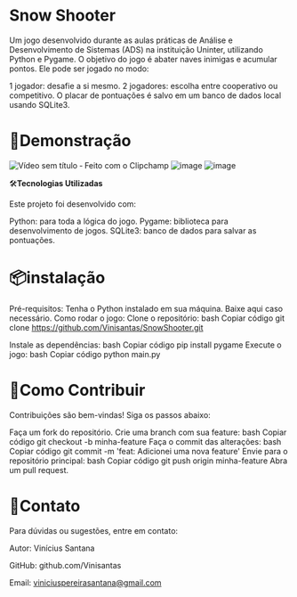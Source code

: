 # **Snow Shooter**

                                            
Um jogo desenvolvido durante as aulas práticas de Análise e Desenvolvimento de Sistemas (ADS) na instituição Uninter, utilizando Python e Pygame.
O objetivo do jogo é abater naves inimigas e acumular pontos. Ele pode ser jogado no modo:

1 jogador: desafie a si mesmo.
2 jogadores: escolha entre cooperativo ou competitivo.
O placar de pontuações é salvo em um banco de dados local usando SQLite3.


   # **🚀Demonstração**
                                 
![Vídeo sem título ‐ Feito com o Clipchamp](https://github.com/user-attachments/assets/55211122-2569-49a7-95bc-9533622a33c2)
![image](https://github.com/user-attachments/assets/21cf5517-c9f5-44be-a12d-e643faac099e)
![image](https://github.com/user-attachments/assets/0131ba67-12e9-44b0-9ed6-16742014f0c6)

  🛠️**Tecnologias Utilizadas**
                                 
Este projeto foi desenvolvido com:

Python: para toda a lógica do jogo.
Pygame: biblioteca para desenvolvimento de jogos.
SQLite3: banco de dados para salvar as pontuações.

   # **📦instalação**
                                  
Pré-requisitos:
Tenha o Python instalado em sua máquina.
Baixe aqui caso necessário.
Como rodar o jogo:
Clone o repositório:
bash
Copiar código
git clone https://github.com/Vinisantas/SnowShooter.git

Instale as dependências:
bash
Copiar código
pip install pygame
Execute o jogo:
bash
Copiar código
python main.py

  # **🤝Como Contribuir**
Contribuições são bem-vindas! Siga os passos abaixo:

Faça um fork do repositório.
Crie uma branch com sua feature:
bash
Copiar código
git checkout -b minha-feature
Faça o commit das alterações:
bash
Copiar código
git commit -m 'feat: Adicionei uma nova feature'
Envie para o repositório principal:
bash
Copiar código
git push origin minha-feature
Abra um pull request.

# **📩Contato**
Para dúvidas ou sugestões, entre em contato:

Autor: Vinícius Santana

GitHub: github.com/Vinisantas

Email: viniciuspereirasantana@gmail.com
